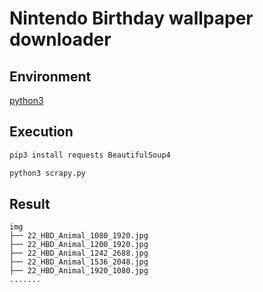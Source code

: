 # Nintendo Birthday wallpaper downloader

## Environment

[python3](https://www.python.org/)

## Execution

```sh
pip3 install requests BeautifulSoup4

python3 scrapy.py
```

## Result

```stdout
img
├── 22_HBD_Animal_1080_1920.jpg
├── 22_HBD_Animal_1200_1920.jpg
├── 22_HBD_Animal_1242_2688.jpg
├── 22_HBD_Animal_1536_2048.jpg
├── 22_HBD_Animal_1920_1080.jpg
.......
```
